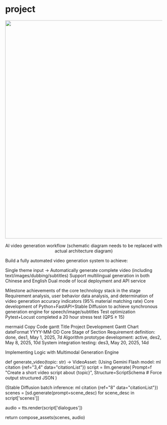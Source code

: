 # project
<div align="center"><img src="./docs/workflow. png" width="700"><p>AI video generation workflow (schematic diagram needs to be replaced with actual architecture diagram)</p></div>

Build a fully automated video generation system to achieve:

Single theme input → Automatically generate complete video (including text/images/dubbing/subtitles)
Support multilingual generation in both Chinese and English
Dual mode of local deployment and API service

Milestone achievements of the core technology stack in the stage
Requirement analysis, user behavior data analysis, and determination of video generation accuracy indicators (95% material matching rate)
Core development of Python+FastAPI+Stable Diffusion to achieve synchronous generation engine for speech/image/subtitles
Test optimization Pytest+Locust completed a 20 hour stress test (QPS ≥ 15)



mermaid
Copy Code
gantt
Title Project Development Gantt Chart
dateFormat  YYYY-MM-DD
Core Stage of Section
Requirement definition: done, des1, May 1, 2025, 7d
Algorithm prototype development: active, des2, May 8, 2025, 10d
System integration testing: des3, May 20, 2025, 14d

Implementing Logic with Multimodal Generation Engine



def generate_video(topic: str) -> VideoAsset:
(Using Gemini Flash model: ml citation {ref="3,4" data="citationList"})
script = llm.generate(
Prompt=f "Create a short video script about {topic}",
Structure=ScriptSchema # Force output structured JSON
)
    
(Stable Diffusion batch inference: ml citation {ref="8" data="citationList"})
scenes = [sd.generate(prompt=scene_desc) 
for scene_desc in script['scenes']]
    

audio = tts.render(script['dialogues'])
    
return compose_assets(scenes, audio) 
﻿
